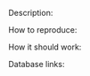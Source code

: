 [//]: # (REMBEMBER! Add links to things related to the bug using for example:)
[//]: # (http://wowhead.com/)
[//]: # (wotlk-twinhead.twinstar.cz)

Description:

How to reproduce:

How it should work:

Database links:
